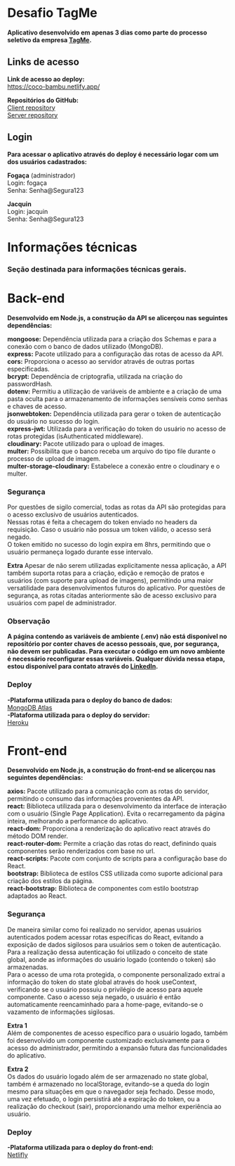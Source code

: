 # Desafio TagMe

**Aplicativo desenvolvido em apenas 3 dias como parte do processo seletivo da empresa [TagMe](https://landing.tagme.com.br/).**

## Links de acesso

**Link de acesso ao deploy:**\
https://coco-bambu.netlify.app/

**Repositórios do GitHub:**\
[Client repository](https://github.com/thiagoevg/tagme-client)\
[Server repository](https://github.com/thiagoevg/tagme-server)

## Login

**Para acessar o aplicativo através do deploy é necessário logar com um dos usuários cadastrados:**

**Fogaça** (administrador)\
Login: fogaça\
Senha: Senha@Segura123

**Jacquin**\
Login: jacquin\
Senha: Senha@Segura123

# Informações técnicas

### Seção destinada para informações técnicas gerais.

# Back-end

**Desenvolvido em Node.js, a construção da API se alicerçou nas seguintes dependências:**

**mongoose:** Dependência utilizada para a criação dos Schemas e para a conexão com o banco de dados utilizado (MongoDB).\
**express:** Pacote utilizado para a configuração das rotas de acesso da API.\
**cors:** Proporciona o acesso ao servidor através de outras portas especificadas.\
**bcrypt:** Dependência de criptografia, utilizada na criação do passwordHash.\
**dotenv:** Permitiu a utilização de variáveis de ambiente e a criação de uma pasta oculta para o armazenamento de informações sensíveis como senhas e chaves de acesso.\
**jsonwebtoken:** Dependência utilizada para gerar o token de autenticação do usuário no sucesso do login.\
**express-jwt:** Utilizada para a verificação do token do usuário no acesso de rotas protegidas (isAuthenticated middleware).\
**cloudinary:** Pacote utilizado para o upload de images.\
**multer:** Possibilita que o banco receba um arquivo do tipo file durante o processo de upload de imagem.\
**multer-storage-cloudinary:** Estabelece a conexão entre o cloudinary e o multer.

### Segurança

Por questões de sigilo comercial, todas as rotas da API são protegidas para o acesso exclusivo de usuários autenticados.\
Nessas rotas é feita a checagem do token enviado no headers da requisição. Caso o usuário não possua um token válido, o acesso será negado.\
O token emitido no sucesso do login expira em 8hrs, permitindo que o usuário permaneça logado durante esse intervalo.

**Extra**
Apesar de não serem utilizadas explicitamente nessa aplicação, a API também suporta rotas para a criação, edição e remoção de pratos e usuários (com suporte para upload de imagens), permitindo uma maior versatilidade para desenvolvimentos futuros do aplicativo. Por questões de segurança, as rotas citadas anteriormente são de acesso exclusivo para usuários com papel de administrador.

### Observação

**A página contendo as variáveis de ambiente (.env) não está disponível no repositório por conter chaves de acesso pessoais, que, por segurança, não devem ser publicadas. Para executar o código em um novo ambiente é necessário reconfigurar essas variáveis. Qualquer dúvida nessa etapa, estou disponível para contato através do [LinkedIn](https://www.linkedin.com/in/thiagoevg/).**

### Deploy

**-Plataforma utilizada para o deploy do banco de dados:**\
[MongoDB Atlas](https://www.mongodb.com/cloud/atlas)\
**-Plataforma utilizada para o deploy do servidor:**\
 [Heroku](https://id.heroku.com/)

# Front-end

**Desenvolvido em Node.js, a construção do front-end se alicerçou nas seguintes dependências:**

**axios:** Pacote utilizado para a comunicação com as rotas do servidor, permitindo o consumo das informações provenientes da API.\
**react:** Biblioteca utilizada para o desenvolvimento da interface de interação com o usuário (Single Page Application). Evita o recarregamento da página inteira, melhorando a performance do aplicativo.\
**react-dom:** Proporciona a renderização do aplicativo react através do método DOM render. \
**react-router-dom:** Permite a criação das rotas do react, definindo quais componentes serão renderizados com base no url.\
**react-scripts:** Pacote com conjunto de scripts para a configuração base do React.\
**bootstrap:** Biblioteca de estilos CSS utilizada como suporte adicional para criação dos estilos da página.\
**react-bootstrap:** Biblioteca de componentes com estilo bootstrap adaptados ao React.

### Segurança

De maneira similar como foi realizado no servidor, apenas usuários autenticados podem acessar rotas específicas do React, evitando a exposição de dados sigilosos para usuários sem o token de autenticação.\
Para a realização dessa autenticação foi utilizado o conceito de state global, aonde as informações do usuário logado (contendo o token) são armazenadas. \
Para o acesso de uma rota protegida, o componente personalizado extraí a informação do token do state global através do hook useContext, verificando se o usuário possuiu o privilégio de acesso para aquele componente. Caso o acesso seja negado, o usuário é então automaticamente reencaminhado para a home-page, evitando-se o vazamento de informações sigilosas.

**Extra 1**\
Além de componentes de acesso específico para o usuário logado, também foi desenvolvido um componente customizado exclusivamente para o acesso do administrador, permitindo a expansão futura das funcionalidades do aplicativo.

**Extra 2**\
Os dados do usuário logado além de ser armazenado no state global, também é armazenado no localStorage, evitando-se a queda do login mesmo para situações em que o navegador seja fechado. Desse modo, uma vez efetuado, o login persistirá até a expiração do token, ou a realização do checkout (sair), proporcionando uma melhor experiência ao usuário.

### Deploy

**-Plataforma utilizada para o deploy do front-end:**\
[Netlifly](https://www.netlify.com/)
